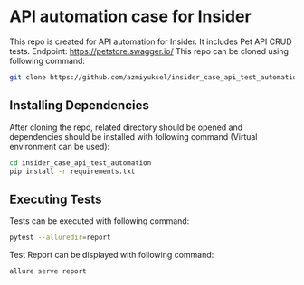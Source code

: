﻿# API automation case for Insider

This repo is created for API automation for Insider. It includes Pet API CRUD tests. Endpoint: https://petstore.swagger.io/
This repo can be cloned using following command:

```bash
git clone https://github.com/azmiyuksel/insider_case_api_test_automation.git
```

## Installing Dependencies

After cloning the repo, related directory should be opened and dependencies should be installed with following command (Virtual environment can be used):

```bash
cd insider_case_api_test_automation
pip install -r requirements.txt
```

## Executing Tests

Tests can be executed  with following command:

```bash
pytest --alluredir=report
```

Test Report can be displayed with following command:

```bash
allure serve report
```
